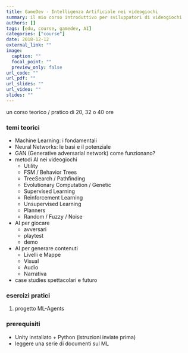 ```yaml
---
title: GameDev - Intelligenza Artificiale nei videogiochi
summary: il mio corso introduttivo per sviluppatori di videogiochi
authors: []
tags: [edu, course, gamedev, AI]
categories: ["course"]
date: 2018-12-12
external_link: ""
image:
  caption: ""
  focal_point: ""
  preview_only: false
url_code: ""
url_pdf: ""
url_slides: ""
url_video: ""
slides: ""
---
```


un corso teorico / pratico di 20, 32 o 40 ore

### temi teorici
- Machine Learning: i fondamentali
- Neural Networks: le basi e il potenziale
- GAN (Generative adversarial network) come funzionano?
- metodi AI nei videogiochi
  - Utility
  - FSM / Behavior Trees 
  - TreeSearch / Pathfinding
  - Evolutionary Computation / Genetic
  - Supervised Learning
  - Reinforcement Learning
  - Unsupervised Learning
  - Planners
  - Random / Fuzzy / Noise
- AI per giocare 
  - avversari
  - playtest
  - demo
- AI per generare contenuti
  - Livelli e Mappe
  - Visual
  - Audio
  - Narrativa
- case studies spettacolari e futuro

### esercizi pratici
1. progetto ML-Agents

### prerequisiti
- Unity installato + Python (istruzioni inviate prima)
- leggere una serie di documenti sul ML
